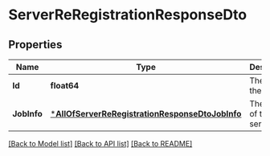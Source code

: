# ServerReRegistrationResponseDto

## Properties
Name | Type | Description | Notes
------------ | ------------- | ------------- | -------------
**Id** | **float64** | The id of the server. | [default to null]
**JobInfo** | [***AllOfServerReRegistrationResponseDtoJobInfo**](AllOfServerReRegistrationResponseDtoJobInfo.md) | The job info of the server. | [optional] [default to null]

[[Back to Model list]](../README.md#documentation-for-models) [[Back to API list]](../README.md#documentation-for-api-endpoints) [[Back to README]](../README.md)

